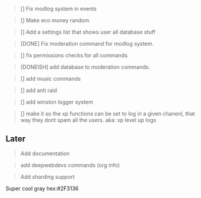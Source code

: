 > [] Fix modlog system in events

> [] Make eco money random

> [] Add a settings list that shows user all database stuff

> [DONE] Fix moderation command for modlog system.

> [] fix permissions checks for all commands

> [DONEISH] add database to moderation commands.

> [] add music commands

> [] add anti raid

> [] add winston logger system

> [] make it so the xp functions can be set to log in a given chanenl, that way they dont spam all the users. aka: xp level up logs

## Later

> Add documentation

> add deepwebdevs commands (org info)

> Add sharding support

Super cool gray hex:#2F3136
